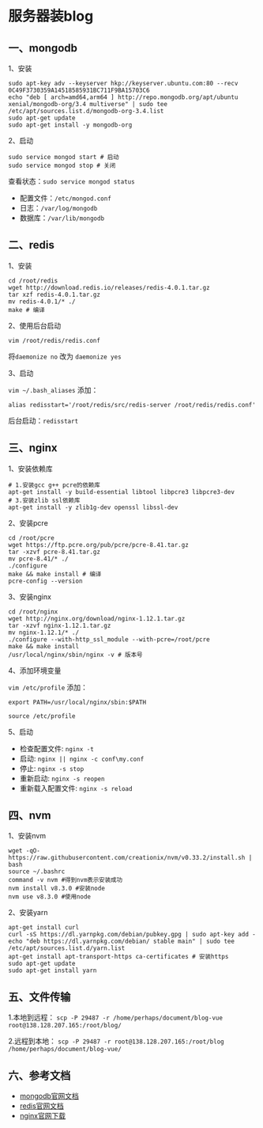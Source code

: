 <!-- 2017/8/29 -->

# 服务器装blog

## 一、mongodb

1、安装

```shell
sudo apt-key adv --keyserver hkp://keyserver.ubuntu.com:80 --recv 0C49F3730359A14518585931BC711F9BA15703C6
echo "deb [ arch=amd64,arm64 ] http://repo.mongodb.org/apt/ubuntu xenial/mongodb-org/3.4 multiverse" | sudo tee /etc/apt/sources.list.d/mongodb-org-3.4.list
sudo apt-get update
sudo apt-get install -y mongodb-org
```

2、启动

```shell
sudo service mongod start # 启动
sudo service mongod stop # 关闭
```

查看状态：`sudo service mongod status`

- 配置文件：`/etc/mongod.conf`
- 日志：`/var/log/mongodb`
- 数据库：`/var/lib/mongodb`

## 二、redis

1、安装

```shell
cd /root/redis
wget http://download.redis.io/releases/redis-4.0.1.tar.gz
tar xzf redis-4.0.1.tar.gz
mv redis-4.0.1/* ./
make # 编译
```

2、使用后台启动

`vim /root/redis/redis.conf`

将`daemonize no` 改为 `daemonize yes`

3、启动

`vim ~/.bash_aliases` 添加：

`alias redisstart='/root/redis/src/redis-server /root/redis/redis.conf'`

后台启动：`redisstart`

## 三、nginx

1、安装依赖库

```shell
# 1.安装gcc g++ pcre的依赖库
apt-get install -y build-essential libtool libpcre3 libpcre3-dev
# 3.安装zlib ssl依赖库
apt-get install -y zlib1g-dev openssl libssl-dev
```

2、安装pcre

```shell
cd /root/pcre
wget https://ftp.pcre.org/pub/pcre/pcre-8.41.tar.gz
tar -xzvf pcre-8.41.tar.gz
mv pcre-8.41/* ./
./configure
make && make install # 编译
pcre-config --version
```

3、安装nginx

```shell
cd /root/nginx
wget http://nginx.org/download/nginx-1.12.1.tar.gz
tar -xzvf nginx-1.12.1.tar.gz
mv nginx-1.12.1/* ./
./configure --with-http_ssl_module --with-pcre=/root/pcre
make && make install
/usr/local/nginx/sbin/nginx -v # 版本号
```

4、添加环境变量

`vim /etc/profile` 添加：

`export PATH=/usr/local/nginx/sbin:$PATH`

`source /etc/profile`

5、启动

- 检查配置文件: `nginx -t`
- 启动: `nginx || nginx -c conf\my.conf`
- 停止: `nginx -s stop`
- 重新启动: `nginx -s reopen`
- 重新载入配置文件: `nginx -s reload`

## 四、nvm

1、安装nvm

```shell
wget -qO- https://raw.githubusercontent.com/creationix/nvm/v0.33.2/install.sh | bash
source ~/.bashrc
command -v nvm #得到nvm表示安装成功
nvm install v8.3.0 #安装node
nvm use v8.3.0 #使用node
```

2、安装yarn

```shell
apt-get install curl
curl -sS https://dl.yarnpkg.com/debian/pubkey.gpg | sudo apt-key add -
echo "deb https://dl.yarnpkg.com/debian/ stable main" | sudo tee /etc/apt/sources.list.d/yarn.list
apt-get install apt-transport-https ca-certificates # 安装https
sudo apt-get update
sudo apt-get install yarn
```

## 五、文件传输

1.本地到远程：
`scp -P 29487 -r /home/perhaps/document/blog-vue root@138.128.207.165:/root/blog/`

2.远程到本地：
`scp -P 29487 -r root@138.128.207.165:/root/blog /home/perhaps/document/blog-vue/`

## 六、参考文档

- [mongodb官网文档](https://docs.mongodb.com/manual/text-search/)
- [redis官网文档](https://redis.io/download)
- [nginx官网下载](https://nginx.org/en/download.html)